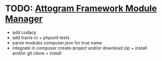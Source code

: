 # TODO: [Attogram Framework Module Manager](https://github.com/attogram/attogram=modulemanager)

* add codacy
* add travis-ci + phpunit tests
* parse modules composer.json for true name
* integrate in composer create-project
  and/or download zip + install
  and/or git clone + install
